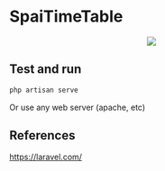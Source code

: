 # SpaiTimeTable
<p align="center"><img src="https://raw.githubusercontent.com/trakons/SpaiTimeTable/master/screenshot.png"></p>

## Test and run
```bash
php artisan serve
 ```
 Or use any web server (apache, etc)
 
 ## References
 
 https://laravel.com/
